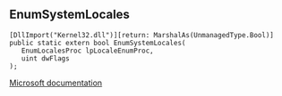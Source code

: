 ## EnumSystemLocales

```
[DllImport("Kernel32.dll")][return: MarshalAs(UnmanagedType.Bool)]
public static extern bool EnumSystemLocales(
   EnumLocalesProc lpLocaleEnumProc,
   uint dwFlags
);
```

[Microsoft documentation](https://docs.microsoft.com/en-us/windows/win32/api/winnls/nf-winnls-enumsystemlocalesw)

